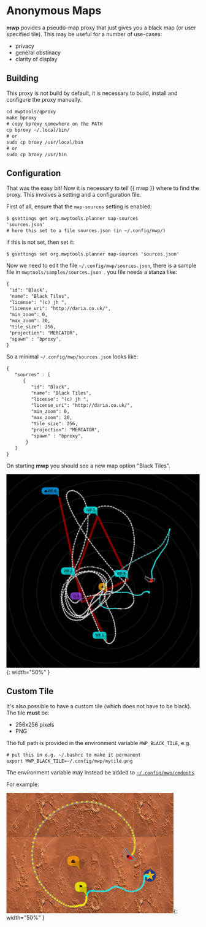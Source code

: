 # Anonymous Maps

**mwp** povides a pseudo-map proxy that just gives you a black map (or user specified tile). This may be useful for a number of use-cases:

* privacy
* general obstinacy
* clarity of display

## Building

This proxy is not build by default, it is necessary to build, install and configure the proxy manually.

```
cd mwptools/qproxy
make bproxy
# copy bproxy somewhere on the PATH
cp bproxy ~/.local/bin/
# or
sudo cp broxy /usr/local/bin
# or
sudo cp broxy /usr/bin
```

## Configuration

That was the easy bit! Now it is necessary to tell {{ mwp }} where to find the proxy. This involves a setting and a configuration file.

First of all, ensure that the `map-sources` setting is enabled:

```
$ gsettings get org.mwptools.planner map-sources
'sources.json'
# here this set to a file sources.json (in ~/.config/mwp/)
```

if this is not set, then set it:

```
$ gsettings set org.mwptools.planner map-sources 'sources.json'
```

Now we need to edit the file `~/.config/mwp/sources.json`, there is a sample file in `mwptools/samples/sources.json `. you file needs a stanza like:
```
{
 "id": "Black",
 "name": "Black Tiles",
 "license": "(c) jh ",
 "license_uri": "http://daria.co.uk/",
 "min_zoom": 0,
 "max_zoom": 20,
 "tile_size": 256,
 "projection": "MERCATOR",
 "spawn" : "bproxy",
}
```
So a minimal `~/.config/mwp/sources.json` looks like:
```
{
   "sources" : [
      {
         "id": "Black",
         "name": "Black Tiles",
         "license": "(c) jh ",
         "license_uri": "http://daria.co.uk/",
         "min_zoom": 0,
         "max_zoom": 20,
         "tile_size": 256,
         "projection": "MERCATOR",
         "spawn" : "bproxy",
       }
   ]
}
```
On starting **mwp** you should see a new map option "Black Tiles".

![Black Map](images/black.png){: width="50%" }

## Custom Tile

It's also possible to have a custom tile (which does not have to be black). The tile **must** be:

* 256x256 pixels
* PNG

The full path is provided in the environment variable `MWP_BLACK_TILE`, e.g.
```
# put this in e.g. ~/.bashrc to make it permanent
export MWP_BLACK_TILE=~/.config/mwp/mytile.png
```
The environment variable may instead be added to [`~/.config/mwp/cmdopts`](mwp-Configuration.md#cmdopts).

For example:

![Fly me to the Mars](images/user-tile.png){: width="50%" }
